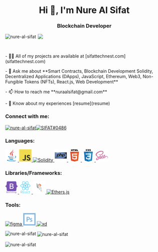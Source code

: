 <h1 align="center">Hi 👋, I'm Nure Al Sifat</h1>
        <h3 align="center">Blockchain Developer</h3>
        <img align='right' width='400' src="https://media.giphy.com/media/i1JHRZSXO9LZZDHqii/giphy.gif"></img>
        <p align="left"> <img src="https://komarev.com/ghpvc/?username=nure-al-sifat&label=Profile%20views&color=0e75b6&style=flat" alt="nure-al-sifat" /> </p>
        <p align="left"> <a href="https://twitter.com/" target="blank"><img src="https://img.shields.io/twitter/follow/?logo=twitter&style=for-the-badge" alt="" /></a> </p>
        <p align="left">- 👨‍💻 All of my projects are available at [sifattechnest.com](sifattechnest.com)</p>
        <p align="left">- 💬 Ask me about **Smart Contracts, Blockchain Development Solidity, Decentralized Applications (DApps), JavaScript, Ethereum, Web3, Non-Fungible Tokens (NFTs), React.js, Web Development**</p>
        <p align="left">- 📫 How to reach me **nuraalsifat@gmail.com**</p>
        <p align="left">- 📄 Know about my experiences [resume](resume)</p>
        <h3 align="left">Connect with me:</h3> 
        <p align="left"><a href="https://www.linkedin.com/in/nure-al-sifat-289731156/" target="blank"><img align="center" src="https://raw.githubusercontent.com/rahuldkjain/github-profile-readme-generator/master/src/images/icons/Social/linked-in-alt.svg" alt="nure-al-sifat" height="30" width="40" /></a><a href="https://discord.gg/SIFAT#0486" target="blank"><img align="center" src="https://raw.githubusercontent.com/rahuldkjain/github-profile-readme-generator/master/src/images/icons/Social/discord.svg" alt="SIFAT#0486" height="30" width="40" /></a></p>
<h3 align="left">Languages:</h3>
        <p align="left">
            <a href="https://www.java.com" target="_blank" rel="noreferrer"> <img src="https://raw.githubusercontent.com/devicons/devicon/master/icons/java/java-original.svg" alt="java" width="40" height="40"/> </a>
             <a href="https://developer.mozilla.org/en-US/docs/Web/JavaScript" target="_blank" rel="noreferrer"> <img src="https://raw.githubusercontent.com/devicons/devicon/master/icons/javascript/javascript-original.svg" alt="javascript" width="40" height="40"/> </a>
             <a href="" target="_blank" rel="noreferrer"> <img src="https://docs.soliditylang.org/en/v0.8.11/_static/logo.svg" alt="Solidity" width="40" height="40"/> </a>
             <a href="" target="_blank" rel="noreferrer"> <img src="https://raw.githubusercontent.com/devicons/devicon/master/icons/php/php-original.svg" alt="PHP" width="40" height="40"/> </a> <a href="https://www.w3.org/html/" target="_blank" rel="noreferrer"> <img src="https://raw.githubusercontent.com/devicons/devicon/master/icons/html5/html5-original-wordmark.svg" alt="html5" width="40" height="40"/> </a> <a href="https://www.w3schools.com/css/" target="_blank" rel="noreferrer"> <img src="https://raw.githubusercontent.com/devicons/devicon/master/icons/css3/css3-original-wordmark.svg" alt="css3" width="40" height="40"/> </a> <a href="https://sass-lang.com" target="_blank" rel="noreferrer"> <img src="https://raw.githubusercontent.com/devicons/devicon/master/icons/sass/sass-original.svg" alt="sass" width="40" height="40"/> </a> </p>
        <h3 align="left">Libraries/Frameworks:</h3>
        <p align="left"><a href="https://getbootstrap.com" target="_blank" rel="noreferrer"> <img src="https://raw.githubusercontent.com/devicons/devicon/master/icons/bootstrap/bootstrap-plain-wordmark.svg" alt="bootstrap" width="40" height="40"/> </a><a href="https://reactjs.org/" target="_blank" rel="noreferrer"> <img src="https://raw.githubusercontent.com/devicons/devicon/master/icons/react/react-original-wordmark.svg" alt="react" width="40" height="40"/> </a><a href="https://web3.js/" target="_blank" rel="noreferrer"> <img src="https://raw.githubusercontent.com/ChainSafe/web3.js/1.x/assets/logo/web3js.svg" alt="web3js" width="40" height="40"/> </a> <a href="" target="_blank" rel="noreferrer"> <img src="https://raw.githubusercontent.com/ethers-io/ethers.js/master/docs/favicon.ico" alt="Ethers.js" width="40" height="40"/> </a></p>
        <h3 align="left">Tools:</h3>
        <p align="left">  <a href="https://www.figma.com/" target="_blank" rel="noreferrer"> <img src="https://www.vectorlogo.zone/logos/figma/figma-icon.svg" alt="figma" width="40" height="40"/> </a>  <a href="https://www.photoshop.com/en" target="_blank" rel="noreferrer"> <img src="https://raw.githubusercontent.com/devicons/devicon/master/icons/photoshop/photoshop-line.svg" alt="photoshop" width="40" height="40"/> </a> <a href="https://www.adobe.com/products/xd.html" target="_blank" rel="noreferrer"> <img src="https://cdn.worldvectorlogo.com/logos/adobe-xd.svg" alt="xd" width="40" height="40"/> </a> </p>
 <p><img align="left" src="https://github-readme-stats.vercel.app/api/top-langs?username=nure-al-sifat&show_icons=true&locale=en&layout=compact" alt="nure-al-sifat" /></p>
        <p>&nbsp;<img align="center" src="https://github-readme-stats.vercel.app/api?username=nure-al-sifat&show_icons=true&locale=en" alt="nure-al-sifat" /></p>
        <p><img align="center" src="https://github-readme-streak-stats.herokuapp.com/?user=nure-al-sifat&" alt="nure-al-sifat" /></p>
